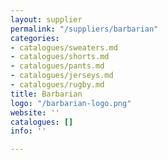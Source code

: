 ```yaml
---
layout: supplier
permalink: "/suppliers/barbarian"
categories:
- catalogues/sweaters.md
- catalogues/shorts.md
- catalogues/pants.md
- catalogues/jerseys.md
- catalogues/rugby.md
title: Barbarian
logo: "/barbarian-logo.png"
website: ''
catalogues: []
info: ''

---
```

